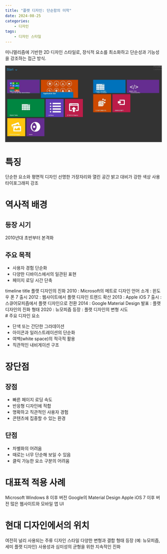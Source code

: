 ```yaml
---
title: "플랫 디자인: 단순함의 미학"
date: 2024-08-25
categories:
    - 디자인
tags:
    - 디자인 스타일
---
```

미니멀리즘에 기반한 2D 디자인 스타일로, 장식적 요소를 최소화하고 단순성과 기능성을 강조하는 접근 방식.

<img src="/assets/images/design/style/flat.png" alt="플랫 디자인 예시: 단순한 요소와 평면적 디자인"/>

# 특징

단순한 요소와 평면적 디자인
선명한 가장자리와 열린 공간
밝고 대비가 강한 색상 사용
타이포그래피 강조

# 역사적 배경
## 등장 시기
2010년대 초반부터 본격화
## 주요 목적

- 사용자 경험 단순화
- 다양한 디바이스에서의 일관된 표현
- 페이지 로딩 시간 단축

<div class="mermaid">
timeline
  title 플랫 디자인의 진화
  2010 : Microsoft의 메트로 디자인 언어 소개
       : 윈도우 폰 7 출시
  2012 : 웹사이트에서 플랫 디자인 트렌드 확산
  2013 : Apple iOS 7 출시
       : 스큐어모피즘에서 플랫 디자인으로 전환
  2014 : Google Material Design 발표
       : 플랫 디자인의 진화 형태
  2020 : 뉴모피즘 등장
       : 플랫 디자인의 변형 시도
</div>
# 주요 디자인 요소

- 단색 또는 간단한 그라데이션
- 아이콘과 일러스트레이션의 단순화
- 여백(white space)의 적극적 활용
- 직관적인 내비게이션 구조

# 장단점
## 장점
- 빠른 페이지 로딩 속도
- 반응형 디자인에 적합
- 명확하고 직관적인 사용자 경험
- 콘텐츠에 집중할 수 있는 환경

## 단점
- 차별화의 어려움
- 때로는 너무 단순해 보일 수 있음
- 클릭 가능한 요소 구분의 어려움

# 대표적 적용 사례

Microsoft Windows 8 이후 버전
Google의 Material Design
Apple iOS 7 이후 버전
많은 웹사이트와 모바일 앱 UI

# 현대 디자인에서의 위치

여전히 널리 사용되는 주류 디자인 스타일
다양한 변형과 결합 형태 등장 (예: 뉴모피즘, 세미 플랫 디자인)
사용성과 심미성의 균형을 위한 지속적인 진화